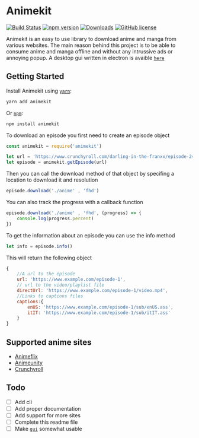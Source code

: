 

# Animekit
[![Build Status](https://travis-ci.com/FedericoMorrone/animekit.svg?branch=development)](https://travis-ci.com/FedericoMorrone/animekit)
[![npm version](https://badge.fury.io/js/animekit.svg)](https://badge.fury.io/js/animekit)
[![Downloads](https://img.shields.io/npm/dm/animekit.svg)](https://npmjs.com/animekit)
[![GitHub license](https://img.shields.io/github/license/FedericoMorrone/animekit)](https://github.com/FedericoMorrone/animekit/blob/master/LICENSE)

Animekit is an easy to use library to download anime and manga from various websites.
The main reason behind this project is to be able to consume anime and manga offline and without any intrussive ads or annoying popup.
A desktop gui written in electron is avaible [`here`](https://github.com/FedericoMorrone/animekit-desktop)


## Getting Started

Install Animekit using [`yarn`](https://classic.yarnpkg.com/):

```bash
yarn add animekit
```

Or [`npm`](https://www.npmjs.com/):

```bash
npm install animekit
```

To download an episode you first need to create an episode object

```javascript
const animekit = require('animekit')

let url = 'https://www.crunchyroll.com/darling-in-the-franxx/episode-24-never-let-me-go-769621'
let episode = animekit.getEpisode(url)
```

Then you can call the download method of that object by specifing a location to download it and resolution

```javascript
episode.download('./anime' , 'fhd')
```

You can also track the progress with a callback function

```javascript
episode.download('./anime' , 'fhd', (progress) => {
    console.log(progress.percent)
})
```

To get the information about an episode you can use the info method

```javascript
let info = episode.info()
```

This will return the following object 

```javascript
{
    //A url to the episode
    url: 'https://www.example.com/episode-1',
    // url to the video/playlist file
    directUrl: 'https://www.example.com/episode-1/video.mp4',
    //Links to captions files
    captions:{
        enUS: 'https://www.example.com/episode-1/sub/enUS.ass',
        itIT: 'https://www.example.com/episode-1/sub/itIT.ass'
    }
}
```

## Supported anime sites
* [Animeflix](https://animeflix.in/)
* [Animeunity](https://animeunity.it/)
* [Crunchyroll](https://www.crunchyroll.com/)


## Todo

- [ ] Add cli
- [ ] Add proper documentation
- [ ] Add support for more sites
- [ ] Complete this readme file
- [ ] Make [`gui`](https://github.com/FedericoMorrone/animekit-desktop) somewhat usable
